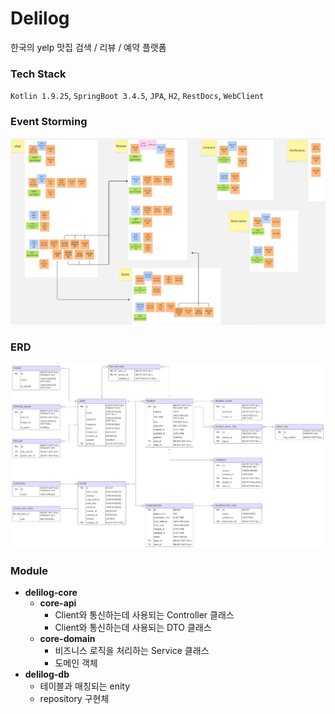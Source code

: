 # Delilog

한국의 yelp
맛집 검색 / 리뷰 / 예약 플랫폼

### Tech Stack
`Kotlin 1.9.25`, `SpringBoot 3.4.5`, `JPA`, `H2`, `RestDocs`,  `WebClient`

### Event Storming
<img src="/assets/event_storming.png">

### ERD
<img src="/assets/erd.png">

### Module
- **delilog-core**
  - **core-api**
      - Client와 통신하는데 사용되는 Controller 클래스
      - Client와 통신하는데 사용되는 DTO 클래스
  - **core-domain**
    - 비즈니스 로직을 처리하는 Service 클래스
    - 도메인 객체
- **delilog-db**
  - 테이블과 매칭되는 enity
  - repository 구현체